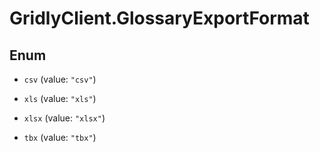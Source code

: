 # GridlyClient.GlossaryExportFormat

## Enum


* `csv` (value: `"csv"`)

* `xls` (value: `"xls"`)

* `xlsx` (value: `"xlsx"`)

* `tbx` (value: `"tbx"`)


